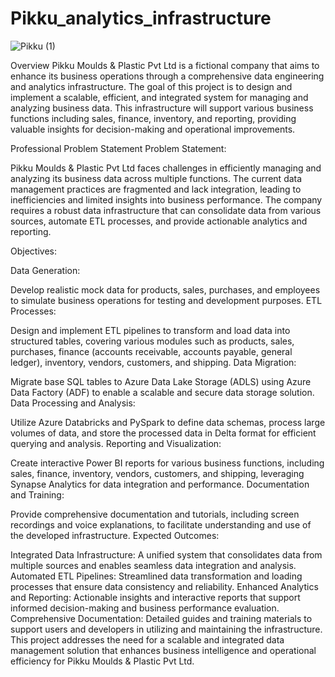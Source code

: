 # Pikku_analytics_infrastructure
![Pikku (1)](https://github.com/user-attachments/assets/cdcab0f0-6f9a-4fb5-bd4e-3939c0288cf1)

Overview
Pikku Moulds & Plastic Pvt Ltd is a fictional company that aims to enhance its business operations through a comprehensive data engineering and analytics infrastructure. The goal of this project is to design and implement a scalable, efficient, and integrated system for managing and analyzing business data. This infrastructure will support various business functions including sales, finance, inventory, and reporting, providing valuable insights for decision-making and operational improvements.

Professional Problem Statement
Problem Statement:

Pikku Moulds & Plastic Pvt Ltd faces challenges in efficiently managing and analyzing its business data across multiple functions. The current data management practices are fragmented and lack integration, leading to inefficiencies and limited insights into business performance. The company requires a robust data infrastructure that can consolidate data from various sources, automate ETL processes, and provide actionable analytics and reporting.

Objectives:

Data Generation:

Develop realistic mock data for products, sales, purchases, and employees to simulate business operations for testing and development purposes.
ETL Processes:

Design and implement ETL pipelines to transform and load data into structured tables, covering various modules such as products, sales, purchases, finance (accounts receivable, accounts payable, general ledger), inventory, vendors, customers, and shipping.
Data Migration:

Migrate base SQL tables to Azure Data Lake Storage (ADLS) using Azure Data Factory (ADF) to enable a scalable and secure data storage solution.
Data Processing and Analysis:

Utilize Azure Databricks and PySpark to define data schemas, process large volumes of data, and store the processed data in Delta format for efficient querying and analysis.
Reporting and Visualization:

Create interactive Power BI reports for various business functions, including sales, finance, inventory, vendors, customers, and shipping, leveraging Synapse Analytics for data integration and performance.
Documentation and Training:

Provide comprehensive documentation and tutorials, including screen recordings and voice explanations, to facilitate understanding and use of the developed infrastructure.
Expected Outcomes:

Integrated Data Infrastructure: A unified system that consolidates data from multiple sources and enables seamless data integration and analysis.
Automated ETL Pipelines: Streamlined data transformation and loading processes that ensure data consistency and reliability.
Enhanced Analytics and Reporting: Actionable insights and interactive reports that support informed decision-making and business performance evaluation.
Comprehensive Documentation: Detailed guides and training materials to support users and developers in utilizing and maintaining the infrastructure.
This project addresses the need for a scalable and integrated data management solution that enhances business intelligence and operational efficiency for Pikku Moulds & Plastic Pvt Ltd.
